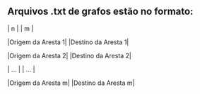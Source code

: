 ## Arquivos .txt de grafos estão no formato:

| n | | m |

|Origem da Aresta 1| |Destino da Aresta 1|

|Origem da Aresta 2| |Destino da Aresta 2|

| ... | | ... |

|Origem da Aresta m| |Destino da Aresta m|

